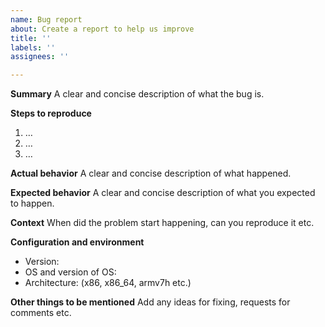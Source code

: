 ```yaml
---
name: Bug report
about: Create a report to help us improve
title: ''
labels: ''
assignees: ''

---
```


**Summary**
A clear and concise description of what the bug is.

**Steps to reproduce**
1. …
2. …
3. …

**Actual behavior**
A clear and concise description of what happened.

**Expected behavior**
A clear and concise description of what you expected to happen.

**Context**
When did the problem start happening, can you reproduce it etc.

**Configuration and environment**
 - Version:
 - OS and version of OS:
 - Architecture: (x86, x86_64, armv7h etc.)

**Other things to be mentioned**
Add any ideas for fixing, requests for comments etc.
